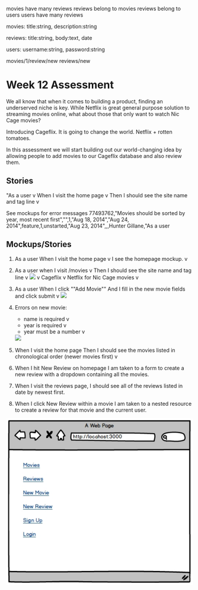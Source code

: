 movies have many reviews
reviews belong to movies
reviews belong to users
users have many reviews

movies: title:string, description:string

reviews: title:string, body:text, date

users: username:string, password:string



movies/1/review/new
reviews/new

# Week 12 Assessment

We all know that when it comes to building a product, finding an underserved niche is key.
While Netflix is great general purpose solution to streaming movies online, what about
those that only want to watch Nic Cage movies?

Introducing Cageflix. It is going to change the world. Netflix + rotten tomatoes.

In this assessment we will start building out our world-changing idea by allowing people
to add movies to our Cageflix database and also review them.

## Stories

"As a user v
When I visit the home page v
Then I should see the site name and tag line v




See mockups for error messages
77493762,"Movies should be sorted by year, most recent first","",1,"Aug 18, 2014","Aug 24, 2014",feature,1,unstarted,"Aug 23, 2014",,,Hunter Gillane,"As a user



## Mockups/Stories




1. As a user
    When I visit the home page v
    I see the homepage mockup. v


2. As a user when I visit /movies v
    Then I should see the site name and tag line v
    <img src="project/images/01-home.png"> v
    Cageflix v
    Netflix for Nic Cage movies v


2. As a user When I click ""Add Movie""
    And I fill in the new movie fields and click submit v
    <img src="project/images/02-new-movie.png">

3. Errors on new movie:
    - name is required v
    - year is required v
    - year must be a number v
    <img src="project/images/03-errors.png">

4. When I visit the home page
Then I should see the movies listed in chronological order (newer movies first) v 

5. When I hit New Review on homepage I am taken to a form to create a new review with a dropdown containing all the movies.

5. When I visit the reviews page, I should see all of the reviews listed in date by newest first.

6. When I click New Review within a movie I am taken to a nested resource to create a review for that movie and the current user.


<img src="project/images/nicholas_cage.pdf">
